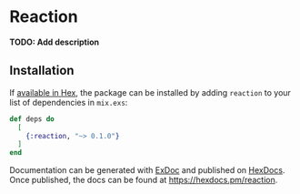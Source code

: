# Reaction

**TODO: Add description**

## Installation

If [available in Hex](https://hex.pm/docs/publish), the package can be installed
by adding `reaction` to your list of dependencies in `mix.exs`:

```elixir
def deps do
  [
    {:reaction, "~> 0.1.0"}
  ]
end
```

Documentation can be generated with [ExDoc](https://github.com/elixir-lang/ex_doc)
and published on [HexDocs](https://hexdocs.pm). Once published, the docs can
be found at <https://hexdocs.pm/reaction>.

